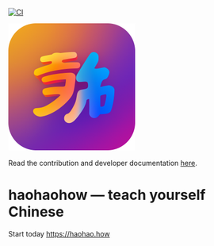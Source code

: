 [![CI](https://github.com/haohao-how/haohao.how/actions/workflows/release.yml/badge.svg)](https://github.com/haohao-how/haohao.how/actions/workflows/release.yml)

<img src=".github/images/logo-color@2x.png" height="256" />

Read the contribution and developer documentation [here](./CONTRIBUTING.md).

# haohaohow — teach yourself Chinese

Start today https://haohao.how

